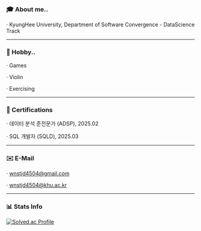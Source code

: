 ### :mortar_board: About me..
· KyungHee University, Department of Software Convergence - DataScience Track

----

### :running: Hobby..
· Games

· Violin

· Exercising

---
### 🏅 Certifications ###
· 데이터 분석 준전문가 (ADSP), 2025.02

· SQL 개발자 (SQLD), 2025.03

---
### ✉️ E-Mail ###
· wnstjd4504@gmail.com

· wnstjd4504@khu.ac.kr

<!--
**HongJunseong/HongJunseong** is a ✨ _special_ ✨ repository because its `README.md` (this file) appears on your GitHub profile.

Here are some ideas to get you started:

### 📚 I can 
- 🔭 I’m currently working on ...
- 🌱 I’m currently learning ...
- 👯 I’m looking to collaborate on ...
- 🤔 I’m looking for help with ...
- 💬 Ask me about ...
- 📫 How to reach me: ...
- 😄 Pronouns: ...
- ⚡ Fun fact: ...
-->

---

### 📊 Stats Info

[![Solved.ac Profile](http://mazassumnida.wtf/api/v2/generate_badge?boj=wnstjd4504)](https://solved.ac/wnstjd4504/)
